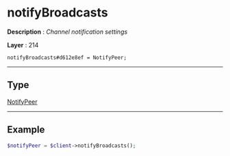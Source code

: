 # notifyBroadcasts

**Description** : *Channel notification settings*

**Layer** : 214

```tl
notifyBroadcasts#d612e8ef = NotifyPeer;
```

---

## Type

[NotifyPeer](type/NotifyPeer)

---

## Example

```php
$notifyPeer = $client->notifyBroadcasts();
```